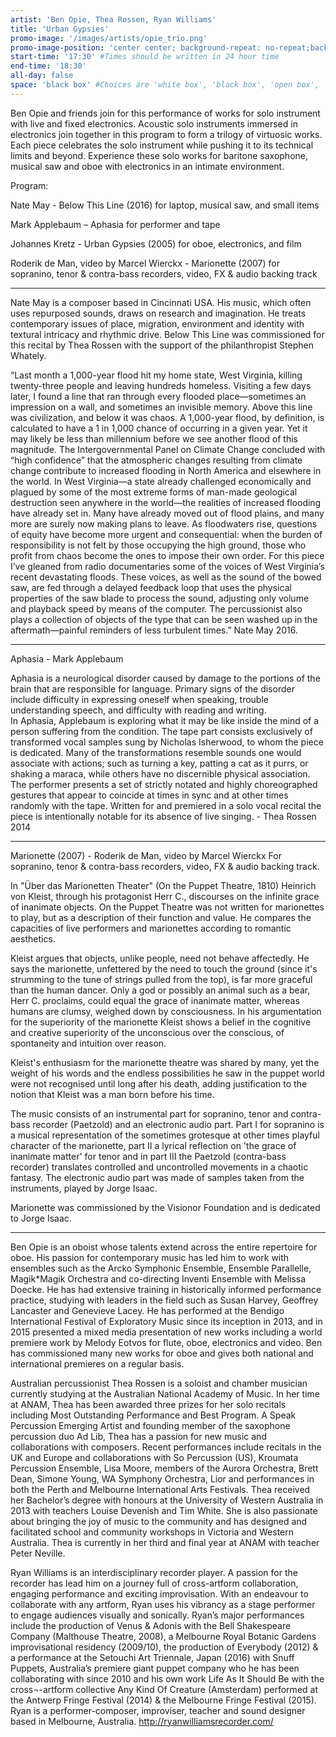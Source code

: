 ```yaml
---
artist: 'Ben Opie, Thea Rossen, Ryan Williams'
title: 'Urban Gypsies'
promo-image: '/images/artists/opie_trio.png'
promo-image-position: 'center center; background-repeat: no-repeat;background-size: contain' # need a better responsive solution
start-time: '17:30' #Times should be written in 24 hour time
end-time: '18:30'
all-day: false
space: 'black box' #Choices are 'white box', 'black box', 'open box', 'grounds'
---
```

<!-- Description -->
Ben Opie and friends join for this performance of works for solo instrument with live and fixed electronics. Acoustic solo instruments immersed in electronics join together in this program to form a trilogy of virtuosic works. Each piece celebrates the solo instrument while pushing it to its technical limits and beyond. Experience these solo works for baritone saxophone, musical saw and oboe with electronics in an intimate environment.

Program:

Nate May - Below This Line (2016) for laptop, musical saw, and small items

Mark Applebaum – Aphasia for performer and tape

Johannes Kretz - Urban Gypsies (2005) for oboe, electronics, and film

Roderik de Man, video by Marcel Wierckx - Marionette (2007) for sopranino, tenor & contra-bass recorders, video, FX & audio backing track

---

Nate May is a composer based in Cincinnati USA. His music, which often uses repurposed sounds, draws on research and imagination. He treats contemporary issues of place, migration, environment and identity with textural intricacy and rhythmic drive. Below This Line was commissioned for this recital by Thea Rossen with the support of the philanthropist Stephen Whately.

“Last month a 1,000-year flood hit my home state, West Virginia, killing twenty-three people and leaving hundreds homeless. Visiting a few days later, I found a line that ran through every flooded place—sometimes an impression on a wall, and sometimes an invisible memory. Above this line was civilization, and below it was chaos. A 1,000-year flood, by definition, is calculated to have a 1 in 1,000 chance of occurring in a given year. Yet it may likely be less than millennium before we see another flood of this magnitude. The Intergovernmental Panel on Climate Change concluded with “high confidence” that the atmospheric changes resulting from climate change contribute to increased flooding in North America and elsewhere in the world. In West Virginia—a state already challenged economically and plagued by some of the most extreme forms of man-made geological destruction seen anywhere in the world—the realities of increased flooding have already set in. Many have already moved out of flood plains, and many more are surely now making plans to leave. As floodwaters rise, questions of equity have become more urgent and consequential: when the burden of responsibility is not felt by those occupying the high ground, those who profit from chaos become the ones to impose their own order.
For this piece I’ve gleaned from radio documentaries some of the voices of West Virginia’s recent devastating floods. These voices, as well as the sound of the bowed saw, are fed through a delayed feedback loop that uses the physical properties of the saw blade to process the sound, adjusting only volume and playback speed by means of the computer. The percussionist also plays a collection of objects of the type that can be seen washed up in the aftermath—painful reminders of less turbulent times.” Nate May 2016. 

---

Aphasia - Mark Applebaum

Aphasia is a neurological disorder caused by damage to the portions of the brain that are responsible for language. Primary signs of the disorder include difficulty in expressing oneself when speaking, trouble understanding speech, and difficulty with reading and writing.
 
In Aphasia, Applebaum is exploring what it may be like inside the mind of a person suffering from the condition. The tape part consists exclusively of transformed vocal samples sung by Nicholas Isherwood, to whom the piece is dedicated. Many of the transformations resemble sounds one would associate with actions; such as turning a key, patting a cat as it purrs, or shaking a maraca, while others have no discernible physical association. The performer presents a set of strictly notated and highly choreographed gestures that appear to coincide at times in sync and at other times randomly with the tape. Written for and premiered in a solo vocal recital the piece is intentionally notable for its absence of live singing. - Thea Rossen 2014

---

Marionette (2007) - Roderik de Man, video by Marcel Wierckx
For sopranino, tenor & contra-bass recorders, video, FX & audio backing track.

In "Über das Marionetten Theater" (On the Puppet Theatre, 1810) Heinrich von Kleist, through his protagonist Herr C., discourses on the infinite grace of inanimate objects. On the Puppet Theatre was not written for marionettes to play, but as a description of their function and value. He compares the capacities of live performers and marionettes according to romantic aesthetics. 

Kleist argues that objects, unlike people, need not behave affectedly. He says the marionette, unfettered by the need to touch the ground (since it's strumming to the tune of strings pulled from the top), is far more graceful than the human dancer. Only a god or possibly an animal such as a bear, Herr C. proclaims, could equal the grace of inanimate matter, whereas humans are clumsy, weighed down by consciousness. In his argumentation for the superiority of the marionette Kleist shows a belief in the cognitive and creative superiority of the unconscious over the conscious, of spontaneity and intuition over reason.

Kleist's enthusiasm for the marionette theatre was shared by many, yet the weight of his words and the endless possibilities he saw in the puppet world were not recognised until long after his death, adding justification to the notion that Kleist was a man born before his time.

The music consists of an instrumental part for sopranino, tenor and contra-bass recorder (Paetzold) and an electronic audio part. Part I for sopranino is a musical representation of the sometimes grotesque at other times playful character of the marionette, part II a lyrical reflection on 'the grace of inanimate matter' for tenor and in part III the Paetzold (contra-bass recorder) translates controlled and uncontrolled movements in a chaotic fantasy. The electronic audio part was made of samples taken from the instruments, played by Jorge Isaac. 

Marionette was commissioned by the Visionor Foundation and is dedicated to Jorge Isaac.

---

<!-- Bio -->
Ben Opie is an oboist whose talents extend across the entire repertoire for oboe. His passion for contemporary music has led him to work with ensembles such as the Arcko Symphonic Ensemble, Ensemble Parallelle, Magik*Magik Orchestra and co-directing Inventi Ensemble with Melissa Doecke. He has had extensive training in historically informed performance practice, studying with leaders in the field such as Susan Harvey, Geoffrey Lancaster and Genevieve Lacey. He has performed at the Bendigo International Festival of Exploratory Music since its inception in 2013, and in 2015 presented a mixed media presentation of
new works including a world premiere work by Melody Eotvos for flute, oboe, electronics and video. Ben has commissioned many new works for oboe and gives both national and international premieres on a regular basis.

Australian percussionist Thea Rossen is a soloist and chamber musician currently studying at the Australian National Academy of Music. In her time at ANAM, Thea has been awarded three prizes for her solo recitals including Most Outstanding Performance and Best Program. A Speak Percussion Emerging Artist and founding member of the saxophone percussion duo Ad Lib, Thea has a passion for new music and collaborations with composers. Recent performances include recitals in the UK and Europe and collaborations with So Percussion (US), Kroumata Percussion Ensemble, Lisa Moore, members of the Aurora Orchestra, Brett Dean, Simone Young, WA Symphony Orchestra, Lior and performances in both the Perth and Melbourne International Arts Festivals. Thea received her Bachelor’s degree with honours at the University of Western Australia in 2013 with teachers Louise Devenish and Tim White. She is also passionate about bringing the joy of music to the community and has designed and facilitated school and community workshops in Victoria and Western Australia. Thea is currently in her third and final year at ANAM with teacher Peter Neville.

Ryan Williams is an interdisciplinary recorder player. A passion for the recorder has lead him on a journey full of cross-artform collaboration, engaging performance and exciting improvisation. With an endeavour to collaborate with any artform, Ryan uses his vibrancy as a stage performer to engage audiences visually and sonically.
Ryan’s major performances include the production of Venus & Adonis with the Bell Shakespeare Company (Malthouse Theatre, 2008), a Melbourne Royal Botanic Gardens improvisational residency (2009/10), the production of Everybody (2012) & a performance at the Setouchi Art Triennale, Japan (2016) with Snuff Puppets, Australia’s premiere giant puppet company who he has been collaborating with since 2010 and his own work Life As It Should Be with the cross¬-artform collective Any Kind Of Creature (Amsterdam) performed at the Antwerp Fringe Festival (2014) & the Melbourne Fringe Festival (2015).
Ryan is a performer-composer, improviser, teacher and sound designer based in Melbourne, Australia.
http://ryanwilliamsrecorder.com/
